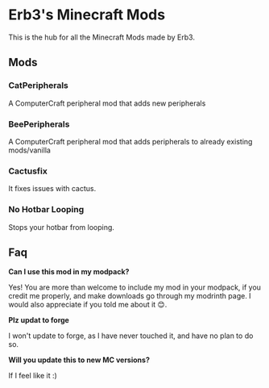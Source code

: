 
# Erb3's Minecraft Mods

This is the hub for all the Minecraft Mods made by Erb3.

## Mods

### CatPeripherals

A ComputerCraft peripheral mod that adds new peripherals

### BeePeripherals

A ComputerCraft peripheral mod that adds peripherals to already existing mods/vanilla

### Cactusfix

It fixes issues with cactus.

### No Hotbar Looping

Stops your hotbar from looping.

## Faq

**Can I use this mod in my modpack?**

Yes! You are more than welcome to include my mod in your modpack, if you credit me properly, and make downloads go through my modrinth page.
I would also appreciate if you told me about it 😊.

**Plz updat to forge**

I won't update to forge, as I have never touched it, and have no plan to do so.

**Will you update this to new MC versions?**

If I feel like it :)